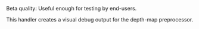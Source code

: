Beta quality: Useful enough for testing by end-users.

This handler creates a visual debug output for the depth-map preprocessor.